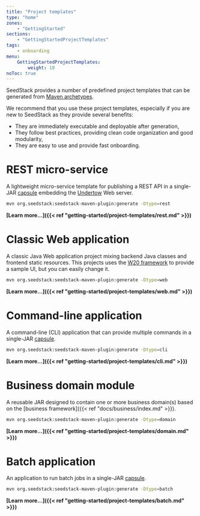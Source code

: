 ```yaml
---
title: "Project templates"
type: "home"
zones:
    - "GettingStarted"
sections:
    - "GettingStartedProjectTemplates"
tags:
    - onboarding
menu:
    GettingStartedProjectTemplates:
        weight: 10
noToc: true        
---
```


SeedStack provides a number of predefined project templates that can be generated from [Maven archetypes](https://maven.apache.org/guides/introduction/introduction-to-archetypes.html).<!--more--> 

We recommend that you use these project templates, especially if you are new to SeedStack as they provide several benefits:

* They are immediately executable and deployable after generation,
* They follow best practices, providing clean code organization and good modularity,
* They are easy to use and provide fast onboarding.

# REST micro-service

A lightweight micro-service template for publishing a REST API in a single-JAR [capsule](http://www.capsule.io) embedding the 
[Undertow](http://undertow.io) Web server.

```bash
mvn org.seedstack:seedstack-maven-plugin:generate -Dtype=rest
```

**[Learn more...]({{< ref "getting-started/project-templates/rest.md" >}})**  

# Classic Web application

A classic Java Web application project mixing backend Java classes and frontend static resources. This projects uses
the [W20 framework](http://w20-framework.github.io) to provide a sample UI, but you can easily change it.
 
```bash
mvn org.seedstack:seedstack-maven-plugin:generate -Dtype=web
```
 
**[Learn more...]({{< ref "getting-started/project-templates/web.md" >}})**  

# Command-line application

A command-line (CLI) application that can provide multiple commands in a single-JAR [capsule](http://www.capsule.io).

```bash
mvn org.seedstack:seedstack-maven-plugin:generate -Dtype=cli
```

**[Learn more...]({{< ref "getting-started/project-templates/cli.md" >}})**  

# Business domain module

A reusable JAR designed to contain one or more business domain(s) based on the [business framework]({{< ref "docs/business/index.md" >}}).

```bash
mvn org.seedstack:seedstack-maven-plugin:generate -Dtype=domain
```

**[Learn more...]({{< ref "getting-started/project-templates/domain.md" >}})**  

# Batch application

An application to run batch jobs in a single-JAR [capsule](http://www.capsule.io).

```bash
mvn org.seedstack:seedstack-maven-plugin:generate -Dtype=batch
```

**[Learn more...]({{< ref "getting-started/project-templates/batch.md" >}})**  
